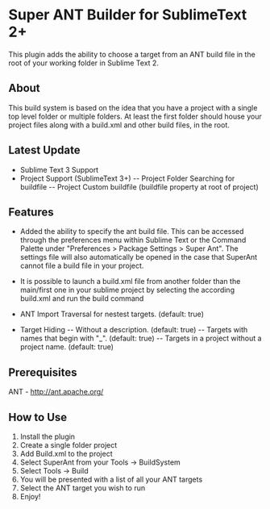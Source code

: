 Super ANT Builder for SublimeText 2+
====================================

This plugin adds the ability to choose a target from an ANT build file in the root of your working folder in Sublime Text 2.


About
------------
This build system is based on the idea that you have a project with a single top level folder or multiple folders. At least the first folder should house your project files along with a build.xml and other build files, in the root.

Latest Update
------------
- Sublime Text 3 Support
- Project Support (SublimeText 3+)
-- Project Folder Searching for buildfile 
-- Project Custom buildfile (buildfile property at root of project)

Features 
------------
- Added the ability to specify the ant build file. This can be accessed through the preferences menu within Sublime Text or the Command Palette under "Preferences > Package Settings > Super Ant". The settings file will also automatically be opened in the case that SuperAnt cannot file a build file in your project.

- It is possible to launch a build.xml file from another folder than the main/first one in your sublime project by selecting the according build.xml and run the build command 

- ANT Import Traversal for nestest targets. (default: true)
- Target Hiding
-- Without a description. (default: true)
-- Targets with names that begin with "_". (default: true)
-- Targets in a project without a project name. (default: true)


Prerequisites
------------
ANT - http://ant.apache.org/


How to Use
------------

1. Install the plugin
2. Create a single folder project
3. Add Build.xml to the project
4. Select SuperAnt from your Tools -> BuildSystem
5. Select Tools -> Build
6. You will be presented with a list of all your ANT targets
7. Select the ANT target you wish to run
8. Enjoy!